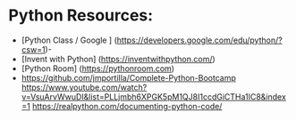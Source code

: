 # Python Resources:
* [Python Class / Google ] (https://developers.google.com/edu/python/?csw=1)- 
* [Invent with Python] (https://inventwithpython.com/)
* [Python Room] (https://pythonroom.com)
* https://github.com/jmportilla/Complete-Python-Bootcamp
https://www.youtube.com/watch?v=VsuArvWwuDI&list=PLLjmbh6XPGK5pM1QJ8I1ccdGiCTHa1IC8&index=1
https://realpython.com/documenting-python-code/
